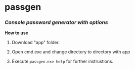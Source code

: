 # passgen
### *Console password generator with options*

**How to use**

1. Download "app" folder.

2. Open cmd.exe and change directory to directory with app

3. Execute ``` passgen.exe help ``` for further instrustions.
